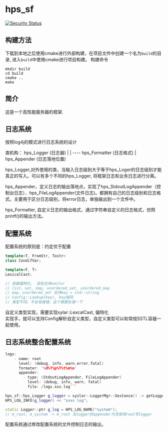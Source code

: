 # hps_sf
[![Security Status](https://www.murphysec.com/platform3/v31/badge/1677911350636732416.svg)](https://www.murphysec.com/console/report/1677911350447988736/1677911350636732416)
## 构建方法
下载到本地之后使用cmake进行外部构建，在项目文件中创建一个名为`build`的目录, 进入`build`中使用cmake进行项目构建。
构建命令
```
mkdir build
cd build 
cmake ..
make
```
## 简介
这是一个高性能服务器的框架.

## 日志系统
按照log4j的模式进行日志系统的设计

类机构：
    hps_Logger (日志器)
        |
        | ---- hps_Formatter (日志格式)
        |
    hps_Appender (日志落地位置)

hps_Logger,对外使用的类，当输入日志级别大于等于hps_Loger的日志级别才能真正的写入。可以有多个不同的hps_Logger, 将框架日志和业务日志进行分离。

hps_Appender，定义日志的输出落地点，实现了hps_StdoutLogAppender（控制台日志）、hps_FileLogAppender(文件日志)。都拥有自己的日志级别和日志格式，主要用于区分日志级别，将error日志，单独输出到一个文件中。

hps_Formatter, 自定义日志的输出格式，通过字符串自定义的日志格式，仿照printf()的输出方法。

## 配置系统

配置系统的原则是：约定优于配置

```c++
template<T, FromStr, Tostr>
class CondifVar;

template<F, T>
LexicalCast;

// 容器偏特化， 目前支持vector
// list，set, map, unordered_set, unordered_map
// map、unordered_set 支持key = std::string
// Config::Lookup(key), key相同
// 类型不同，不会有报错，这个需要处理一下
```

自定义类型实现，需要实现sylar::LexcalCast, 偏特化  
实现手，就可以支持Config解析自定义类型，自定义类型可以和常规SSTL容器一起使用。

## 日志系统整合配置系统
```c++
logs:
    - name: root
      level: (debug, info, warn,error,fatal)
      formater: '%d%T%p%T%t%m%n'
      appender: 
        - type: (StdoutLogAppender, FileLogAppender)
          level: (debug, info, warn, fatal)
          file: /logs.xxx.log```
```

```c++
hps_sf::hps_Logger g_logger = syslar::LoggerMgr::Gestance() -> getLogger(name);
HPS_LOG_INFO(g_logger) << "xxxx log";
```

```c++
static Logger::ptr g_log = HPS_LOG_NAME("system");
// m_root, m_system -> m_root 当logger的appender为空使用root写logger
```

配置系统通过修改配置系统的文件控制日志的输出。